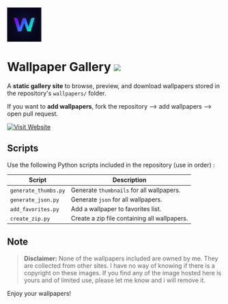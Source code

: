 <p>
  <img src="assets/icon.png" alt="Site Icon" width="80" />
</p>

# Wallpaper Gallery <img src="https://img.shields.io/badge/2%20wallpapers-8A2BE2">

A **static gallery site** to browse, preview, and download wallpapers stored in the repository's `wallpapers/` folder.

If you want to **add wallpapers**, fork the repository --> add wallpapers --> open pull request.

<p>
  <a href="https://fahim-foysal-097.github.io/wallpapers/" target="_blank">
    <img src="https://img.shields.io/badge/Visit%20Website-Click%20Here-blue?style=for-the-badge&logo=google-chrome" alt="Visit Website"/>
  </a>
</p>

## Scripts

Use the following Python scripts included in the repository (use in order) :

| Script               | Description                                  |
| -------------------- | -------------------------------------------- |
| `generate_thumbs.py` | Generate `thumbnails` for all wallpapers.    |
| `generate_json.py`   | Generate `json` for all wallpapers.          |
| `add_favorites.py`   | Add a wallpaper to favorites list.           |
| `create_zip.py`      | Create a zip file containing all wallpapers. |

## Note

> **Disclaimer:** None of the wallpapers included are owned by me. They are collected from other sites. I have no way of knowing if there is a copyright on these images. If you find any of the image hosted here is yours and of limited use, please let me know and i will remove it.

Enjoy your wallpapers!
